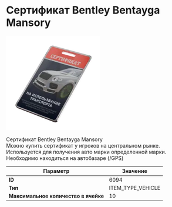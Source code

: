 # Сертификат Bentley Bentayga Mansory

![Item Image](../img/6094.webp?raw=true)

Сертификат Bentley Bentayga Mansory<br>Можно купить сертификат у игроков на центральном рынке.<br>Используется для получения авто марки определенной марки.<br>Необходимо находиться на автобазаре (/GPS)


| Параметр | Значение |
|----------|----------|
| **ID** | 6094 |
| **Тип** | ITEM_TYPE_VEHICLE |
| **Максимальное количество в ячейке** | 10 |

